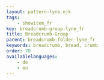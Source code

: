```yaml
---
layout: pattern-lyne.njk
tags: 
    - showitem_fr
key: breadcrumb-group-lyne_fr
title: Breadcrumb-Group
parent: breadcrumb-folder-lyne_fr
keywords: breadcrumb, bread, crumb
order: 70
availablelanguages: 
    - de
    - en
---
```


